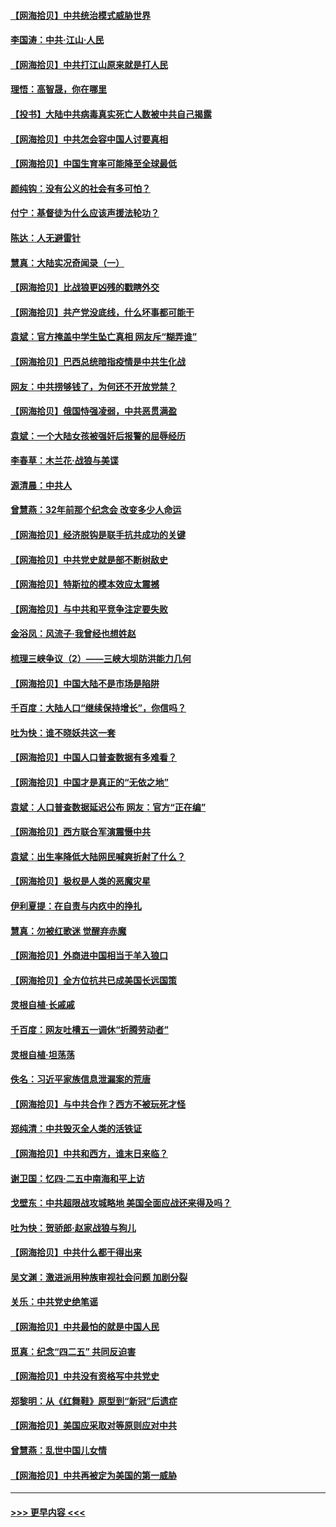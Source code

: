 #### [【网海拾贝】中共统治模式威胁世界](../pages/nsc993/n12957622.md?t=05190251) 
#### [李国涛：中共‧江山‧人民](../pages/nsc993/n12957502.md?t=05190251) 
#### [【网海拾贝】中共打江山原来就是打人民](../pages/nsc993/n12954345.md?t=05190251) 
#### [理悟：高智晟，你在哪里](../pages/nsc993/n12953115.md?t=05190251) 
#### [【投书】大陆中共病毒真实死亡人数被中共自己揭露](../pages/nsc993/n12953050.md?t=05190251) 
#### [【网海拾贝】中共怎会容中国人讨要真相](../pages/nsc993/n12952161.md?t=05190251) 
#### [【网海拾贝】中国生育率可能降至全球最低](../pages/nsc993/n12948793.md?t=05190251) 
#### [颜纯钩：没有公义的社会有多可怕？](../pages/nsc993/n12947626.md?t=05190251) 
#### [付宁：基督徒为什么应该声援法轮功？](../pages/nsc993/n12947233.md?t=05190251) 
#### [陈达：人无避雷针](../pages/nsc993/n12947098.md?t=05190251) 
#### [慧真：大陆实况奇闻录（一）](../pages/nsc993/n12945811.md?t=05190251) 
#### [【网海拾贝】比战狼更凶残的戳瞎外交](../pages/nsc993/n12945717.md?t=05190251) 
#### [【网海拾贝】共产党没底线，什么坏事都可能干](../pages/nsc993/n12942090.md?t=05190251) 
#### [袁斌：官方掩盖中学生坠亡真相 网友斥“糊弄谁”](../pages/nsc993/n12942029.md?t=05190251) 
#### [【网海拾贝】巴西总统暗指疫情是中共生化战](../pages/nsc993/n12938999.md?t=05190251) 
#### [网友：中共捞够钱了，为何还不开放党禁？](../pages/nsc993/n12938952.md?t=05190251) 
#### [【网海拾贝】俄国恃强凌弱，中共恶贯满盈](../pages/nsc993/n12936626.md?t=05190251) 
#### [袁斌：一个大陆女孩被强奸后报警的屈辱经历](../pages/nsc993/n12936547.md?t=05190251) 
#### [李春草：木兰花·战狼与美谍](../pages/nsc993/n12935995.md?t=05190251) 
#### [源清晨：中共人](../pages/nsc993/n12935589.md?t=05190251) 
#### [曾慧燕：32年前那个纪念会 改变多少人命运](../pages/nsc993/n12934233.md?t=05190251) 
#### [【网海拾贝】经济脱钩是联手抗共成功的关键](../pages/nsc993/n12934176.md?t=05190251) 
#### [【网海拾贝】中共党史就是部不断树敌史](../pages/nsc993/n12932844.md?t=05190251) 
#### [【网海拾贝】特斯拉的模本效应太震撼](../pages/nsc993/n12925626.md?t=05190251) 
#### [【网海拾贝】与中共和平竞争注定要失败](../pages/nsc993/n12923326.md?t=05190251) 
#### [金浴凤：风流子‧我曾经也想姓赵](../pages/nsc993/n12920911.md?t=05190251) 
#### [梳理三峡争议（2）——三峡大坝防洪能力几何](../pages/nsc993/n12920173.md?t=05190251) 
#### [【网海拾贝】中国大陆不是市场是陷阱](../pages/nsc993/n12920143.md?t=05190251) 
#### [千百度：大陆人口“继续保持增长”，你信吗？](../pages/nsc993/n12918946.md?t=05190251) 
#### [吐为快：谁不晓妖共这一套](../pages/nsc993/n12918941.md?t=05190251) 
#### [【网海拾贝】中国人口普查数据有多难看？](../pages/nsc993/n12917822.md?t=05190251) 
#### [【网海拾贝】中国才是真正的“无依之地”](../pages/nsc993/n12915845.md?t=05190251) 
#### [袁斌：人口普查数据延迟公布 网友：官方“正在编”](../pages/nsc993/n12915748.md?t=05190251) 
#### [【网海拾贝】西方联合军演震慑中共](../pages/nsc993/n12913466.md?t=05190251) 
#### [袁斌：出生率降低大陆网民喊爽折射了什么？](../pages/nsc993/n12913365.md?t=05190251) 
#### [【网海拾贝】极权是人类的恶魔灾星](../pages/nsc993/n12910697.md?t=05190251) 
#### [伊利夏提：在自责与内疚中的挣扎](../pages/nsc993/n12910493.md?t=05190251) 
#### [慧真：勿被红歌迷 觉醒弃赤魔](../pages/nsc993/n12910485.md?t=05190251) 
#### [【网海拾贝】外商进中国相当于羊入狼口](../pages/nsc993/n12908274.md?t=05190251) 
#### [【网海拾贝】全方位抗共已成美国长远国策](../pages/nsc993/n12906878.md?t=05190251) 
#### [灵根自植‧长戚戚](../pages/nsc993/n12905585.md?t=05190251) 
#### [千百度：网友吐槽五一调休“折腾劳动者”](../pages/nsc993/n12905934.md?t=05190251) 
#### [灵根自植‧坦荡荡](../pages/nsc993/n12905562.md?t=05190251) 
#### [佚名：习近平家族信息泄漏案的荒唐](../pages/nsc993/n12904705.md?t=05190251) 
#### [【网海拾贝】与中共合作？西方不被玩死才怪](../pages/nsc993/n12903873.md?t=05190251) 
#### [郑纯清：中共毁灭全人类的活铁证](../pages/nsc993/n12903785.md?t=05190251) 
#### [【网海拾贝】中共和西方，谁末日来临？](../pages/nsc993/n12903482.md?t=05190251) 
#### [谢卫国：忆四‧二五中南海和平上访](../pages/nsc993/n12902192.md?t=05190251) 
#### [戈壁东：中共超限战攻城略地 美国全面应战还来得及吗？](../pages/nsc993/n12902297.md?t=05190251) 
#### [吐为快：贺骄郎‧赵家战狼与狗儿](../pages/nsc993/n12902280.md?t=05190251) 
#### [【网海拾贝】中共什么都干得出来](../pages/nsc993/n12897500.md?t=05190251) 
#### [吴文渊：激进派用种族审视社会问题 加剧分裂](../pages/nsc993/n12893881.md?t=05190251) 
#### [关乐：中共党史绝笔谣](../pages/nsc993/n12897270.md?t=05190251) 
#### [【网海拾贝】中共最怕的就是中国人民](../pages/nsc993/n12894705.md?t=05190251) 
#### [觅真：纪念“四二五” 共同反迫害](../pages/nsc993/n12894553.md?t=05190251) 
#### [【网海拾贝】中共没有资格写中共党史](../pages/nsc993/n12892231.md?t=05190251) 
#### [郑黎明：从《红舞鞋》原型到“新冠”后遗症](../pages/nsc993/n12890469.md?t=05190251) 
#### [【网海拾贝】美国应采取对等原则应对中共](../pages/nsc993/n12889176.md?t=05190251) 
#### [曾慧燕：乱世中国儿女情](../pages/nsc993/n12887931.md?t=05190251) 
#### [【网海拾贝】中共再被定为美国的第一威胁](../pages/nsc993/n12887580.md?t=05190251) 

----
#### [ >>> 更早内容 <<< ](../indexes/nsc993-earlier.md)

